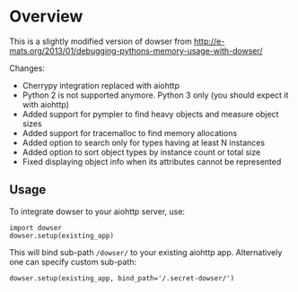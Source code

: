 Overview
========

This is a slightly modified version of dowser from http://e-mats.org/2013/01/debugging-pythons-memory-usage-with-dowser/

Changes:

* Cherrypy integration replaced with aiohttp
* Python 2 is not supported anymore. Python 3 only (you should expect it with aiohttp)
* Added support for pympler to find heavy objects and measure object sizes
* Added support for tracemalloc to find memory allocations
* Added option to search only for types having at least N instances
* Added option to sort object types by instance count or total size
* Fixed displaying object info when its attributes cannot be represented

Usage
-----

To integrate dowser to your aiohttp server, use:

    import dowser
    dowser.setup(existing_app)

This will bind sub-path `/dowser/` to your existing aiohttp app.
Alternatively one can specify custom sub-path:

    dowser.setup(existing_app, bind_path='/.secret-dowser/')
